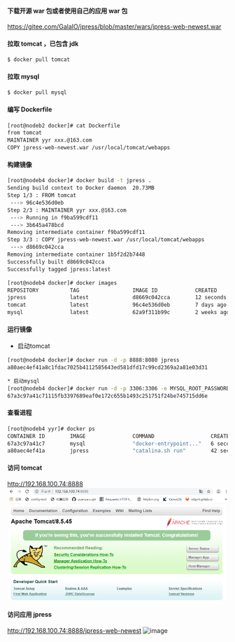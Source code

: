 #### 下载开源 war 包或者使用自己的应用 war 包
https://gitee.com/GalaIO/jpress/blob/master/wars/jpress-web-newest.war

#### 拉取 tomcat ，已包含 jdk
``` bash
$ docker pull tomcat
```

#### 拉取 mysql
``` bash
$ docker pull mysql
```

#### 编写 Dockerfile
``` bash
[root@nodeb2 docker]# cat Dockerfile 
from tomcat
MAINTAINER yyr xxx.@163.com
COPY jpress-web-newest.war /usr/local/tomcat/webapps
```

#### 构建镜像
``` bash
[root@nodeb4 docker]# docker build -t jpress .
Sending build context to Docker daemon  20.73MB
Step 1/3 : FROM tomcat
 ---> 96c4e536d0eb
Step 2/3 : MAINTAINER yyr xxx.@163.com
 ---> Running in f9ba599cdf11
 ---> 3b645a478bcd
Removing intermediate container f9ba599cdf11
Step 3/3 : COPY jpress-web-newest.war /usr/local/tomcat/webapps
 ---> d8669c042cca
Removing intermediate container 1b5f2d2b7448
Successfully built d8669c042cca
Successfully tagged jpress:latest
``` 
``` bash
[root@nodeb4 docker]# docker images
REPOSITORY          TAG                 IMAGE ID            CREATED             SIZE
jpress              latest              d8669c042cca        12 seconds ago      527MB
tomcat              latest              96c4e536d0eb        7 days ago          506MB
mysql               latest              62a9f311b99c        2 weeks ago         445MB
```

#### 运行镜像
* 启动tomcat
``` bash
[root@nodeb4 docker]# docker run -d -p 8888:8080 jpress
a80aec4ef41a8c1fdac7025b4112585643ed581dfd17c99cd2369a2a81e03d31
```
``` bash
* 启动mysql
[root@nodeb4 docker]# docker run -d -p 3306:3306 -e MYSQL_ROOT_PASSWORD=root -e MYSQL_DATABASE=jpress mysql
67a3c97a41c71115fb3397689eaf0e172c655b1493c251751f24be745715dd6e
``` 

#### 查看进程
``` bash
[root@nodeb4 yyr]# docker ps
CONTAINER ID        IMAGE               COMMAND                  CREATED             STATUS              PORTS                               NAMES
67a3c97a41c7        mysql               "docker-entrypoint..."   6 seconds ago       Up 4 seconds        0.0.0.0:3306->3306/tcp, 33060/tcp   upbeat_shockley
a80aec4ef41a        jpress              "catalina.sh run"        42 seconds ago      Up 39 seconds       0.0.0.0:8888->8080/tcp              gallant_archimedes
```

#### 访问 tomcat
http://192.168.100.74:8888
![Image text](images/tomcat.jpg)

#### 访问应用 jpress
http://192.168.100.74:8888/jpress-web-newest
![image](https://github.com/yuanyaru/docker/blob/master/images/jpress.jpg)
